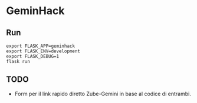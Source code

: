 # GeminHack

## Run

    export FLASK_APP=geminhack
    export FLASK_ENV=development
    export FLASK_DEBUG=1
    flask run

## TODO

- Form per il link rapido diretto Zube-Gemini in base al codice di entrambi.

